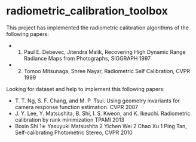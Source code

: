 # radiometric_calibration_toolbox
This project has implemented the radiometric calibration algorithms of the following papers:
* 1. Paul E. Debevec, Jitendra Malik, Recovering High Dynamic Range Radiance Maps from Photographs, SIGGRAPH 1997
* 2. Tomoo Mitsunaga, Shree Nayar, Radiometric Self Calibration, CVPR 1999

Looking for dataset and help to implement this following papers:

* T. T. Ng, S. F. Chang, and M. P. Tsui. Using geometry invariants for camera response function estimation. CVPR 2007
* J. Y. Lee, Y. Matsushita, B. Shi, I. S. Kweon, and K. Ikeuchi. Radiometric calibration by rank minimization TPAMI 2013
* Boxin Shi 1∗ Yasuyuki Matsushita 2 Yichen Wei 2 Chao Xu 1 Ping Tan, Self-calibrating Photometric Stereo, CVPR 2010
